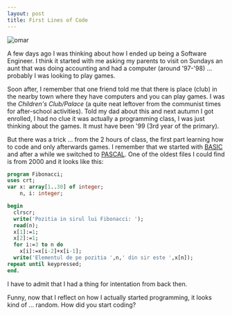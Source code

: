 ```yaml
--- 
layout: post
title: First Lines of Code
---
```


![omar](https://media0.giphy.com/media/OVtqvymKkkcTu/source.gif)

A few days ago I was thinking about how I ended up being a Software Engineer. I think it started with me asking my parents to visit on Sundays an aunt that was doing accounting and had a computer (around '97-'98) ... probably I was looking to play games. 

Soon after, I remember that one friend told me that there is place (club) in the nearby town where they have computers and you can play games. I was the _Children's Club/Palace_ (a quite neat leftover from the communist times for after-school activities). Told my dad about this and next autumn I got enrolled, I had no clue it was actually a programming class, I was just thinking about the games. It must have been '99 (3rd year of the primary). 

But there was a trick ... from the 2 hours of class, the first part learning how to code and only afterwards games. I remember that we started with [BASIC](https://en.wikipedia.org/wiki/BASIC) and after a while we switched to [PASCAL](https://en.wikipedia.org/wiki/Pascal_(programming_language)). One of the oldest files I could find is from 2000 and it looks like this: 

```pascal
program Fibonacci;
uses crt;
var x: array[1..30] of integer;
    n, i: integer;

begin
  clrscr;
  write('Pozitia in sirul lui Fibonacci: ');
  read(n);
  x[1]:=1;
  x[2]:=1;
  for i:=3 to n do
    x[i]:=x[i-2]+x[i-1];
  write('Elementul de pe pozitia ',n,' din sir este ',x[n]);
repeat until keypressed;
end.
```

I have to admit that I had a thing for intentation from back then. 

Funny, now that I reflect on how I actually started programming, it looks kind of ... random. How did you start coding? 
